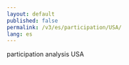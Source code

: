 ```yaml
---
layout: default
published: false
permalink: /v3/es/participation/USA/
lang: es
---
```


participation analysis USA
